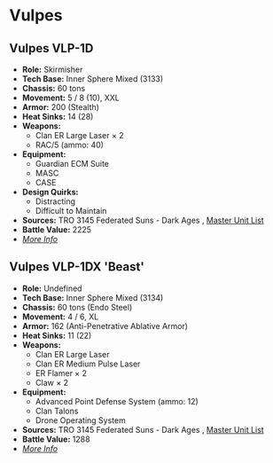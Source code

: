 # Vulpes 

## Vulpes VLP-1D 

- **Role:** Skirmisher 
- **Tech Base:** Inner Sphere Mixed (3133) 
- **Chassis:** 60 tons 
- **Movement:** 5 / 8 (10), XXL 
- **Armor:** 200 (Stealth) 
- **Heat Sinks:** 14 (28) 
- **Weapons:** 
  - Clan ER Large Laser × 2 
  - RAC/5 (ammo: 40) 
- **Equipment:** 
  - Guardian ECM Suite 
  - MASC 
  - CASE 
- **Design Quirks:** 
  - Distracting 
  - Difficult to Maintain 
- **Sources:** TRO 3145 Federated Suns - Dark Ages , [Master Unit List](http://masterunitlist.info/Unit/Details/6346/vulpes-vlp-1d) 
- **Battle Value:** 2225 
- [*More Info*](vulpes/vulpes_vlp-1d.md) 

## Vulpes VLP-1DX 'Beast' 

- **Role:** Undefined 
- **Tech Base:** Inner Sphere Mixed (3134) 
- **Chassis:** 60 tons (Endo Steel) 
- **Movement:** 4 / 6, XL 
- **Armor:** 162 (Anti-Penetrative Ablative Armor) 
- **Heat Sinks:** 11 (22) 
- **Weapons:** 
  - Clan ER Large Laser 
  - Clan ER Medium Pulse Laser 
  - ER Flamer × 2 
  - Claw × 2 
- **Equipment:** 
  - Advanced Point Defense System (ammo: 12) 
  - Clan Talons 
  - Drone Operating System 
- **Sources:** TRO 3145 Federated Suns - Dark Ages , [Master Unit List](http://masterunitlist.info/Unit/Details/8382/vulpes-vlp-1dx-beast) 
- **Battle Value:** 1288 
- [*More Info*](vulpes/vulpes_vlp-1dx_beast.md) 

